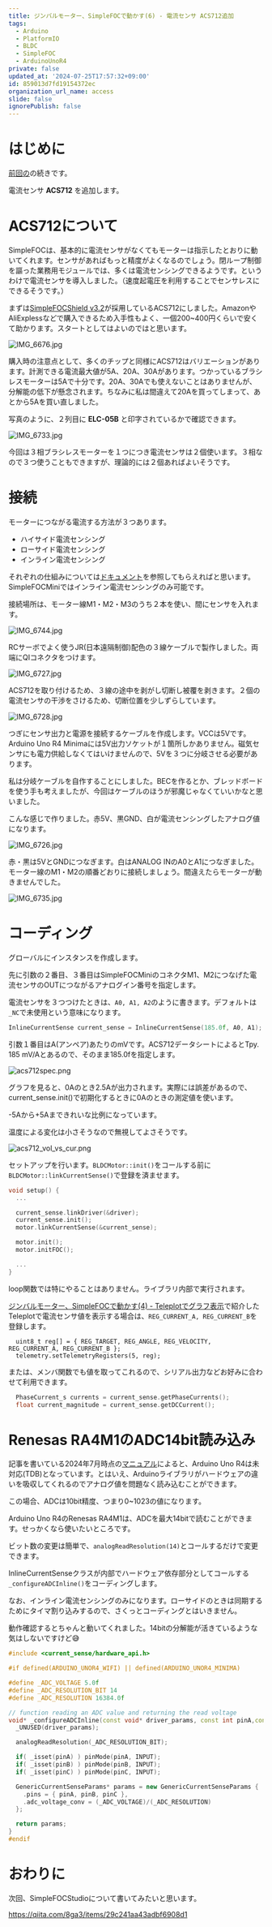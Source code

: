 ```yaml
---
title: ジンバルモーター、SimpleFOCで動かす(6) - 電流センサ ACS712追加
tags:
  - Arduino
  - PlatformIO
  - BLDC
  - SimpleFOC
  - ArduinoUnoR4
private: false
updated_at: '2024-07-25T17:57:32+09:00'
id: 859013d7fd19154372ec
organization_url_name: access
slide: false
ignorePublish: false
---
```

# はじめに

[前回の](https://qiita.com/8ga3/items/eaa26381e1a4a7a6b8da)の続きです。

電流センサ **ACS712** を追加します。

# ACS712について

SimpleFOCは、基本的に電流センサがなくてもモーターは指示したとおりに動いてくれます。センサがあればもっと精度がよくなるのでしょう。閉ループ制御を謳った業務用モジュールでは、多くは電流センシングできるようです。というわけで電流センサを導入しました。（速度起電圧を利用することでセンサレスにできるそうです。）

まずは[SimpleFOCShield v3.2](https://docs.simplefoc.com/arduino_simplefoc_shield_showcase)が採用しているACS712にしました。AmazonやAliExplessなどで購入できるため入手性もよく、一個200~400円くらいで安くて助かります。スタートとしてはよいのではと思います。

![IMG_6676.jpg](https://qiita-image-store.s3.ap-northeast-1.amazonaws.com/0/3569302/ff59c773-2038-6c5a-eb26-ac9dbf36dba9.jpeg)

購入時の注意点として、多くのチップと同様にACS712はバリエーションがあります。計測できる電流最大値が5A、20A、30Aがあります。つかっているブラシレスモーターは5Aで十分です。20A、30Aでも使えないことはありませんが、分解能の低下が懸念されます。ちなみに私は間違えて20Aを買ってしまって、あとから5Aを買い直しました。

写真のように、２列目に **ELC-05B** と印字されているかで確認できます。

![IMG_6733.jpg](https://qiita-image-store.s3.ap-northeast-1.amazonaws.com/0/3569302/4ba869ae-ba31-19bc-fd7d-893a96c7df22.jpeg)

今回は３相ブラシレスモーターを１つにつき電流センサは２個使います。３相なので３つ使うこともできますが、理論的には２個あればよいそうです。

# 接続

モーターにつながる電流する方法が３つあります。

* ハイサイド電流センシング
* ローサイド電流センシング
* インライン電流センシング

それぞれの仕組みについては[ドキュメント](https://docs.simplefoc.com/current_sense)を参照してもらえればと思います。SimpleFOCMiniではインライン電流センシングのみ可能です。

接続場所は、モーター線M1・M2・M3のうち２本を使い、間にセンサを入れます。

![IMG_6744.jpg](https://qiita-image-store.s3.ap-northeast-1.amazonaws.com/0/3569302/718338d2-77c2-c1da-5084-8789089679b4.jpeg)

RCサーボでよく使うJR(日本遠隔制御)配色の３線ケーブルで製作しました。両端にQIコネクタをつけます。

![IMG_6727.jpg](https://qiita-image-store.s3.ap-northeast-1.amazonaws.com/0/3569302/e349d96b-7925-6aec-9406-13ac80b06aa2.jpeg)

ACS712を取り付けるため、３線の途中を剥がし切断し被覆を剥きます。２個の電流センサの干渉をさけるため、切断位置を少しずらしています。

![IMG_6728.jpg](https://qiita-image-store.s3.ap-northeast-1.amazonaws.com/0/3569302/d58c7031-2fdb-a7ba-14b8-7940153ead47.jpeg)

つぎにセンサ出力と電源を接続するケーブルを作成します。VCCは5Vです。Arduino Uno R4 Minimaには5V出力ソケットが１箇所しかありません。磁気センサにも電力供給しなくてはいけませんので、5Vを３つに分岐させる必要があります。

私は分岐ケーブルを自作することにしました。BECを作るとか、ブレッドボードを使う手も考えましたが、今回はケーブルのほうが邪魔じゃなくていいかなと思いました。

こんな感じで作りました。赤5V、黒GND、白が電流センシングしたアナログ値になります。

![IMG_6726.jpg](https://qiita-image-store.s3.ap-northeast-1.amazonaws.com/0/3569302/d8e5021d-e1e3-52b0-e423-f719c7c6e4b0.jpeg)

赤・黒は5VとGNDにつなぎます。白はANALOG INのA0とA1につなぎました。モーター線のM1・M2の順番どおりに接続しましょう。間違えたらモーターが動きませんでした。

![IMG_6735.jpg](https://qiita-image-store.s3.ap-northeast-1.amazonaws.com/0/3569302/2e977c0c-f89d-77c1-a7e9-2a51ef384207.jpeg)

# コーディング

グローバルにインスタンスを作成します。

先に引数の２番目、３番目はSimpleFOCMiniのコネクタM1、M2につなげた電流センサのOUTにつながるアナログイン番号を指定します。

電流センサを３つつけたときは、`A0, A1, A2`のように書きます。デフォルトは`_NC`で未使用という意味になります。

```cpp
InlineCurrentSense current_sense = InlineCurrentSense(185.0f, A0, A1);
```

引数１番目はA(アンペア)あたりのmVです。ACS712データシートによるとTpy. 185 mV/Aとあるので、そのまま185.0fを指定します。

![acs712spec.png](https://qiita-image-store.s3.ap-northeast-1.amazonaws.com/0/3569302/ac6f06db-738f-b28f-b245-e332cf8c9f1a.png)

グラフを見ると、0Aのとき2.5Aが出力されます。実際には誤差があるので、current_sense.init()で初期化するときに0Aのときの測定値を使います。

-5Aから+5Aまできれいな比例になっています。

温度による変化は小さそうなので無視してよさそうです。

![acs712_vol_vs_cur.png](https://qiita-image-store.s3.ap-northeast-1.amazonaws.com/0/3569302/cf1dfa46-790e-7806-56b6-f69969268788.png)


セットアップを行います。`BLDCMotor::init()`をコールする前に`BLDCMotor::linkCurrentSense()`で登録を済ませます。

```cpp
void setup() {
  ...

  current_sense.linkDriver(&driver);
  current_sense.init();
  motor.linkCurrentSense(&current_sense);

  motor.init();
  motor.initFOC();

  ...
}
```

loop関数では特にやることはありません。ライブラリ内部で実行されます。

[ジンバルモーター、SimpleFOCで動かす(4) - Teleplotでグラフ表示](https://qiita.com/8ga3/items/ae252c0afe864eb960ae)で紹介したTeleplotで電流センサ値を表示する場合は、`REG_CURRENT_A, REG_CURRENT_B`を登録します。

```
  uint8_t reg[] = { REG_TARGET, REG_ANGLE, REG_VELOCITY, REG_CURRENT_A, REG_CURRENT_B };
  telemetry.setTelemetryRegisters(5, reg);
```

または、メンバ関数でも値を取ってこれるので、シリアル出力などお好みに合わせて利用できます。

```cpp
  PhaseCurrent_s currents = current_sense.getPhaseCurrents();
  float current_magnitude = current_sense.getDCCurrent();
```

# Renesas RA4M1のADC14bit読み込み

記事を書いている2024年7月時点の[マニュアル](https://docs.simplefoc.com/inline_current_sense)によると、Arduino Uno R4は未対応(TDB)となっています。とはいえ、Arduinoライブラリがハードウェアの違いを吸収してくれるのでアナログ値を問題なく読み込むことができます。

この場合、ADCは10bit精度、つまり0~1023の値になります。

Arduino Uno R4のRenesas RA4M1は、ADCを最大14bitで読むことができます。せっかくなら使いたいところです。

ビット数の変更は簡単で、`analogReadResolution(14)`とコールするだけで変更できます。

InlineCurrentSenseクラスが内部でハードウェア依存部分としてコールする`_configureADCInline()`をコーディングします。

なお、インライン電流センシングのみになります。ローサイドのときは同期するためにタイマ割り込みするので、さくっとコーディングとはいきません。

動作確認するとちゃんと動いてくれました。14bitの分解能が活きているような気はしないですけど😅

```cpp
#include <current_sense/hardware_api.h>

#if defined(ARDUINO_UNOR4_WIFI) || defined(ARDUINO_UNOR4_MINIMA)

#define _ADC_VOLTAGE 5.0f
#define _ADC_RESOLUTION_BIT 14
#define _ADC_RESOLUTION 16384.0f

// function reading an ADC value and returning the read voltage
void* _configureADCInline(const void* driver_params, const int pinA,const int pinB,const int pinC){
  _UNUSED(driver_params);

  analogReadResolution(_ADC_RESOLUTION_BIT);

  if( _isset(pinA) ) pinMode(pinA, INPUT);
  if( _isset(pinB) ) pinMode(pinB, INPUT);
  if( _isset(pinC) ) pinMode(pinC, INPUT);

  GenericCurrentSenseParams* params = new GenericCurrentSenseParams {
    .pins = { pinA, pinB, pinC },
    .adc_voltage_conv = (_ADC_VOLTAGE)/(_ADC_RESOLUTION)
  };

  return params;
}
#endif
```

# おわりに

次回、SimpleFOCStudioについて書いてみたいと思います。

https://qiita.com/8ga3/items/29c241aa43adbf6908d1
